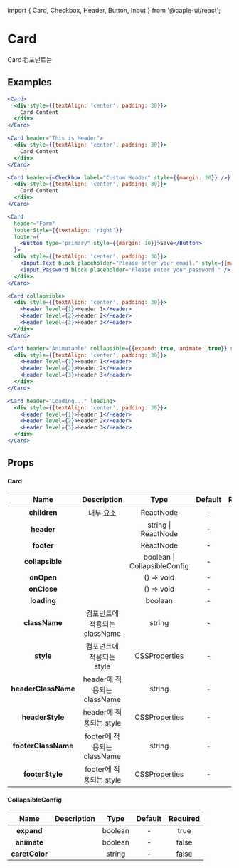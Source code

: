 import { Card, Checkbox, Header, Button, Input } from '@caple-ui/react';

# Card

Card 컴포넌트는

## Examples

```jsx header=기본&nbsp;예제
<Card>
  <div style={{textAlign: 'center', padding: 30}}>
    Card Content
  </div>
</Card>
```

```jsx header=Header&nbsp;예제
<Card header="This is Header">
  <div style={{textAlign: 'center', padding: 30}}>
    Card Content
  </div>
</Card>

<Card header={<Checkbox label="Custom Header" style={{margin: 20}} />} style={{marginTop: 50}}>
  <div style={{textAlign: 'center', padding: 30}}>
    Card Content
  </div>
</Card>
```

```jsx header=Footer&nbsp;예제
<Card
  header="Form"
  footerStyle={{textAlign: 'right'}}
  footer={
    <Button type="primary" style={{margin: 10}}>Save</Button>
  }>
  <div style={{textAlign: 'center', padding: 30}}>
    <Input.Text block placeholder="Please enter your email." style={{marginBottom: 10}} />
    <Input.Password block placeholder="Please enter your password." />
  </div>
</Card>
```

```jsx header=Collapse&nbsp;예제
<Card collapsible>
  <div style={{textAlign: 'center', padding: 30}}>
    <Header level={1}>Header 1</Header>
    <Header level={2}>Header 2</Header>
    <Header level={3}>Header 3</Header>
  </div>
</Card>

<Card header="Animatable" collapsible={{expand: true, animate: true}} style={{marginTop: 50}}>
  <div style={{textAlign: 'center', padding: 30}}>
    <Header level={1}>Header 1</Header>
    <Header level={2}>Header 2</Header>
    <Header level={3}>Header 3</Header>
  </div>
</Card>
```

```jsx header=Loading&nbsp;예제
<Card header="Loading..." loading>
  <div style={{textAlign: 'center', padding: 30}}>
    <Header level={1}>Header 1</Header>
    <Header level={2}>Header 2</Header>
    <Header level={3}>Header 3</Header>
  </div>
</Card>
```

## Props
#### Card
| Name | Description | Type | Default | Required |
|:---:|:---:|:---:|:---:|:---:|
| **children** | 내부 요소 | ReactNode | - | true |
| **header** |  | string \| ReactNode | - | false |
| **footer** |  | ReactNode | - | false |
| **collapsible** |  | boolean \| CollapsibleConfig | - | false |
| **onOpen** |  | () => void | - | false |
| **onClose** |  | () => void | - | false |
| **loading** |  | boolean | - | false |
| **className** | 컴포넌트에 적용되는 className | string | - | false |
| **style** | 컴포넌트에 적용되는 style | CSSProperties | - | false |
| **headerClassName** | header에 적용되는 className | string | - | false |
| **headerStyle** | header에 적용되는 style | CSSProperties | - | false |
| **footerClassName** | footer에 적용되는 className | string | - | false |
| **footerStyle** | footer에 적용되는 style | CSSProperties | - | false |

#### CollapsibleConfig
| Name | Description | Type | Default | Required |
|:---:|:---:|:---:|:---:|:---:|
| **expand** |  | boolean | - | true |
| **animate** |  | boolean | - | false |
| **caretColor** |  | string | - | false |

<style jsx global>{`
  .component-container {
    width: 60%;
    margin: 0 auto;
  }
`}</style>